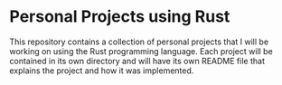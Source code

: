 # Personal Projects using Rust

This repository contains a collection of personal projects that I will be working on using the Rust programming language. Each project will be contained in its own directory and will have its own README file that explains the project and how it was implemented.